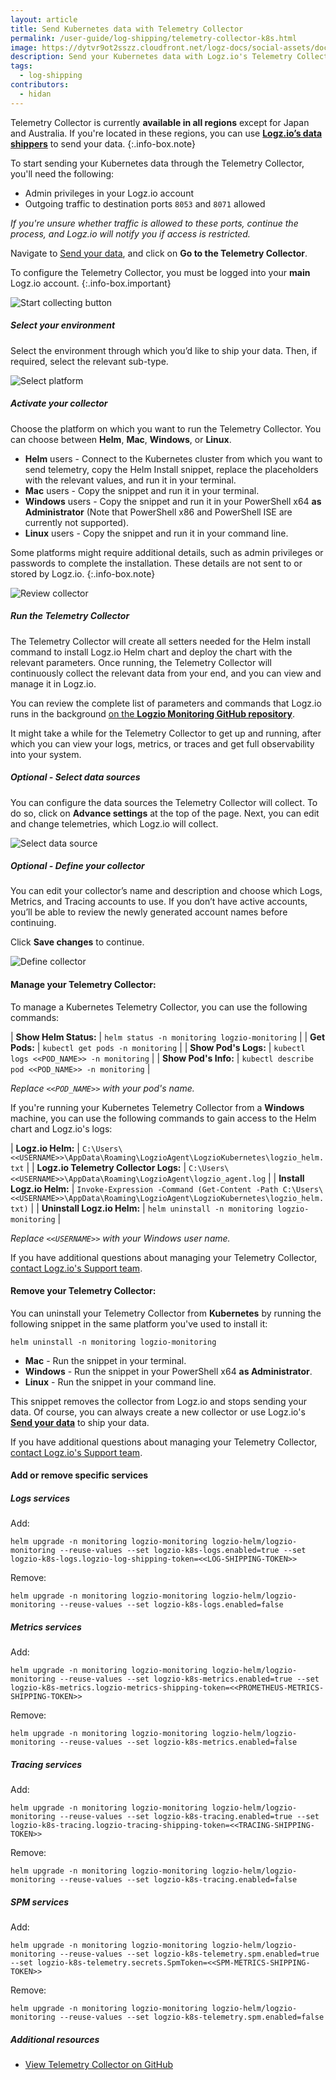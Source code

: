 ```yaml
---
layout: article
title: Send Kubernetes data with Telemetry Collector
permalink: /user-guide/log-shipping/telemetry-collector-k8s.html
image: https://dytvr9ot2sszz.cloudfront.net/logz-docs/social-assets/docs-social.jpg
description: Send your Kubernetes data with Logz.io's Telemetry Collector
tags:
  - log-shipping
contributors:
  - hidan
---
```


Telemetry Collector is currently **available in all regions** except for Japan and Australia. If you're located in these regions, you can use **[Logz.io’s data shippers](https://app.logz.io/#/dashboard/send-your-data/collection?tag=all&collection=all)** to send your data.
{:.info-box.note}

To start sending your Kubernetes data through the Telemetry Collector, you'll need the following:

* Admin privileges in your Logz.io account
* Outgoing traffic to destination ports `8053` and `8071` allowed

_If you're unsure whether traffic is allowed to these ports, continue the process, and Logz.io will notify you if access is restricted._


Navigate to [Send your data](https://app.logz.io/#/dashboard/send-your-data), and click on **Go to the Telemetry Collector**.

To configure the Telemetry Collector, you must be logged into your **main** Logz.io account.
{:.info-box.important}


![Start collecting button](https://dytvr9ot2sszz.cloudfront.net/logz-docs/telemetry-agent/start-collecting-sep.png)

<div class="tasklist">

##### Select your environment


Select the environment through which you’d like to ship your data. Then, if required, select the relevant sub-type.

![Select platform](https://dytvr9ot2sszz.cloudfront.net/logz-docs/telemetry-agent/telemetry-collector-main-sep.png)

##### Activate your collector

Choose the platform on which you want to run the Telemetry Collector. You can choose between **Helm**, **Mac**, **Windows**, or **Linux**. 

* **Helm** users - Connect to the Kubernetes cluster from which you want to send telemetry, copy the Helm Install snippet, replace the placeholders with the relevant values, and run it in your terminal.
* **Mac** users - Copy the snippet and run it in your terminal.
* **Windows** users - Copy the snippet and run it in your PowerShell x64 **as Administrator** (Note that PowerShell x86 and PowerShell ISE are currently not supported).
* **Linux** users - Copy the snippet and run it in your command line.

Some platforms might require additional details, such as admin privileges or passwords to complete the installation. These details are not sent to or stored by Logz.io.
{:.info-box.note}

![Review collector](https://dytvr9ot2sszz.cloudfront.net/logz-docs/telemetry-agent/activate-collector-sep.png)

##### Run the Telemetry Collector

The Telemetry Collector will create all setters needed for the Helm install command to install Logz.io Helm chart and deploy the chart with the relevant parameters. Once running, the Telemetry Collector will continuously collect the relevant data from your end, and you can view and manage it in Logz.io.

You can review the complete list of parameters and commands that Logz.io runs in the background [on the **Logzio Monitoring GitHub repository**](https://github.com/logzio/logzio-helm/tree/master/charts/logzio-monitoring).

It might take a while for the Telemetry Collector to get up and running, after which you can view your logs, metrics, or traces and get full observability into your system.

##### Optional - Select data sources

You can configure the data sources the Telemetry Collector will collect. To do so, click on **Advance settings** at the top of the page. Next, you can edit and change telemetries, which Logz.io will collect.


![Select data source](https://dytvr9ot2sszz.cloudfront.net/logz-docs/telemetry-agent/select-data-sources-sep.png)


<!-- *You'll have to manually [define auto-instrumentation](https://docs.logz.io/user-guide/distributed-tracing/tracing-instrumentation) to collect your **Distributed Tracing** through Logz.io’s Telemetry Collector.* -->



##### Optional - Define your collector

You can edit your collector’s name and description and choose which Logs, Metrics, and Tracing accounts to use. If you don’t have active accounts, you’ll be able to review the newly generated account names before continuing.

Click **Save changes** to continue.

![Define collector](https://dytvr9ot2sszz.cloudfront.net/logz-docs/telemetry-agent/define-collector-sep.png)


</div>

#### Manage your Telemetry Collector:


To manage a Kubernetes Telemetry Collector, you can use the following commands:

| **Show Helm Status:** | `helm status -n monitoring logzio-monitoring` |
| **Get Pods:** | `kubectl get pods -n monitoring` |
| **Show Pod's Logs:** | `kubectl logs <<POD_NAME>> -n monitoring` |
| **Show Pod's Info:** | `kubectl describe pod <<POD_NAME>> -n monitoring` |

_Replace `<<POD_NAME>>` with your pod's name._


If you're running your Kubernetes Telemetry Collector from a **Windows** machine, you can use the following commands to gain access to the Helm chart and Logz.io's logs:

| **Logz.io Helm:** | `C:\Users\<<USERNAME>>\AppData\Roaming\LogzioAgent\LogzioKubernetes\logzio_helm.txt` |
| **Logz.io Telemetry Collector Logs:** | `C:\Users\<<USERNAME>>\AppData\Roaming\LogzioAgent\logzio_agent.log` |
| **Install Logz.io Helm:** | `Invoke-Expression -Command (Get-Content -Path C:\Users\<<USERNAME>>\AppData\Roaming\LogzioAgent\LogzioKubernetes\logzio_helm.txt)` |
| **Uninstall Logz.io Helm:** | `helm uninstall -n monitoring logzio-monitoring` |

_Replace `<<USERNAME>>` with your Windows user name._


If you have additional questions about managing your Telemetry Collector, [contact Logz.io's Support team](mailto:help@logz.io).


#### Remove your Telemetry Collector:

You can uninstall your Telemetry Collector from **Kubernetes** by running the following snippet in the same platform you've used to install it:

`helm uninstall -n monitoring logzio-monitoring`

* **Mac** - Run the snippet in your terminal.
* **Windows** - Run the snippet in your PowerShell x64 **as Administrator**.
* **Linux** - Run the snippet in your command line.


This snippet removes the collector from Logz.io and stops sending your data. Of course, you can always create a new collector or use Logz.io's **[Send your data](https://app.logz.io/#/dashboard/send-your-data)** to ship your data.

If you have additional questions about managing your Telemetry Collector, [contact Logz.io's Support team](mailto:help@logz.io).


#### Add or remove specific services

##### Logs services

Add:

```shell
helm upgrade -n monitoring logzio-monitoring logzio-helm/logzio-monitoring --reuse-values --set logzio-k8s-logs.enabled=true --set logzio-k8s-logs.logzio-log-shipping-token=<<LOG-SHIPPING-TOKEN>>
```

Remove:

```shell
helm upgrade -n monitoring logzio-monitoring logzio-helm/logzio-monitoring --reuse-values --set logzio-k8s-logs.enabled=false
```

##### Metrics services

Add:

```shell
helm upgrade -n monitoring logzio-monitoring logzio-helm/logzio-monitoring --reuse-values --set logzio-k8s-metrics.enabled=true --set logzio-k8s-metrics.logzio-metrics-shipping-token=<<PROMETHEUS-METRICS-SHIPPING-TOKEN>>
```

Remove:

```shell
helm upgrade -n monitoring logzio-monitoring logzio-helm/logzio-monitoring --reuse-values --set logzio-k8s-metrics.enabled=false
```

##### Tracing services

Add:

```shell
helm upgrade -n monitoring logzio-monitoring logzio-helm/logzio-monitoring --reuse-values --set logzio-k8s-tracing.enabled=true --set logzio-k8s-tracing.logzio-tracing-shipping-token=<<TRACING-SHIPPING-TOKEN>>
```

Remove:

```shell
helm upgrade -n monitoring logzio-monitoring logzio-helm/logzio-monitoring --reuse-values --set logzio-k8s-tracing.enabled=false
```

##### SPM services

Add:

```shell
helm upgrade -n monitoring logzio-monitoring logzio-helm/logzio-monitoring --reuse-values --set logzio-k8s-telemetry.spm.enabled=true --set logzio-k8s-telemetry.secrets.SpmToken=<<SPM-METRICS-SHIPPING-TOKEN>>
```

Remove:

```shell
helm upgrade -n monitoring logzio-monitoring logzio-helm/logzio-monitoring --reuse-values --set logzio-k8s-telemetry.spm.enabled=false
```



##### Additional resources

* [View Telemetry Collector on GitHub](https://github.com/logzio/logzio-agent-manifest)
